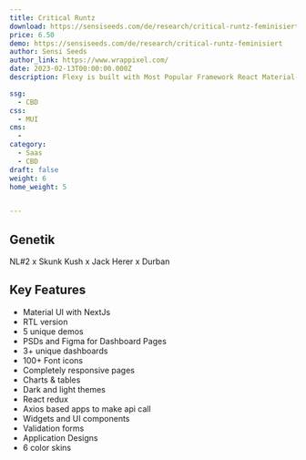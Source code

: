 ```yaml
---
title: Critical Runtz
download: https://sensiseeds.com/de/research/critical-runtz-feminisiert
price: 6.50
demo: https://sensiseeds.com/de/research/critical-runtz-feminisiert
author: Sensi Seeds
author_link: https://www.wrappixel.com/
date: 2023-02-13T00:00:00.000Z
description: Flexy is built with Most Popular Framework React Material-UI.

ssg:
  - CBD
css:
  - MUI
cms:
  - 
category:
  - Saas
  - CBD
draft: false
weight: 6
home_weight: 5


---
```


## Genetik

NL#2 x Skunk Kush x Jack Herer x Durban

## Key Features

- Material UI with NextJs
- RTL version
- 5 unique demos
- PSDs and Figma for Dashboard Pages
- 3+ unique dashboards
- 100+ Font icons
- Completely responsive pages
- Charts & tables
- Dark and light themes
- React redux
- Axios based apps to make api call
- Widgets and UI components
- Validation forms
- Application Designs
- 6 color skins
